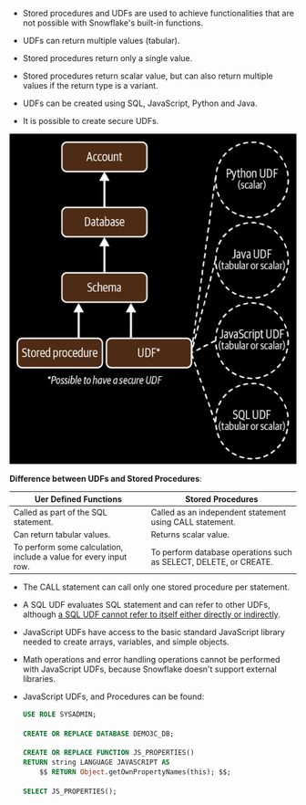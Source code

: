 - Stored procedures and UDFs are used to achieve functionalities that are not possible with Snowflake's built-in functions.

- UDFs can return multiple values (tabular).

- Stored procedures return only a single value.

- Stored procedures return scalar value, but can also return multiple values if the return type is a variant.

- UDFs can be created using SQL, JavaScript, Python and Java.

- It is possible to create secure UDFs.

![](./images/sps-n-udfs.png)

**Difference between UDFs and Stored Procedures**:

|Uer Defined Functions|Stored Procedures|
|---------------------|-----------------|
|Called as part of the SQL statement.|Called as an independent statement using CALL statement.|
|Can return tabular values.|Returns scalar value.|
|To perform some calculation, include a value for every input row.|To perform database operations such as SELECT, DELETE, or CREATE.|

- The CALL statement can call only one stored procedure per statement.

- A SQL UDF evaluates SQL statement and can refer to other UDFs, although <u>a SQL UDF cannot refer to itself either directly or indirectly</u>.

- JavaScript UDFs have access to the basic standard JavaScript library needed to create arrays, variables, and simple objects.

- Math operations and error handling operations cannot be performed with JavaScript UDFs, because Snowflake doesn't support external libraries.

- JavaScript UDFs, and Procedures can be found:

    ```sql
    USE ROLE SYSADMIN;
    
    CREATE OR REPLACE DATABASE DEMO3C_DB;
    
    CREATE OR REPLACE FUNCTION JS_PROPERTIES()
    RETURN string LANGUAGE JAVASCRIPT AS 
        $$ RETURN Object.getOwnPropertyNames(this); $$;
    
    SELECT JS_PROPERTIES();
    ```

